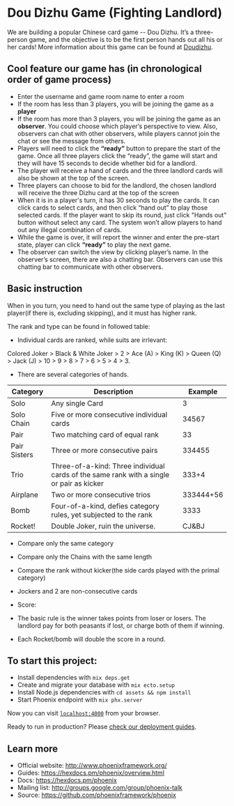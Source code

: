 # Dou Dizhu Game (Fighting Landlord)

We are building a popular Chinese card game -- Dou Dizhu. It’s a three-person game, and the objective is to be the first person hands out all his or her cards! More information about this game can be found at [Doudizhu](https://en.wikipedia.org/wiki/Dou_dizhu).

## Cool feature our game has (in chronological order of game process)
 - Enter the username and game room name to enter a room
 - If the room has less than 3 players, you will be joining the game as a **player**
 - If the room has more than 3 players, you will be joining the game as an **observer**. You could choose which player’s perspective to view. Also, observers can chat with other observers, while players cannot join the chat or see the message from others.
 - Players will need to click the **“ready”** button to prepare the start of the game. Once all three players click the “ready”, the game will start and they will have 15 seconds to decide whether bid for a landlord.
 - The player will receive a hand of cards and the three landlord cards will also be shown at the top of the screen.
 - Three players can choose to bid for the landlord, the chosen landlord will receive the three Dizhu card at the top of the screen
 - When it is in a player's turn, it has 30 seconds to play the cards. It can click cards to select cards, and then click “hand out” to play those selected cards. If the player want to skip its round, just click "Hands out" button without select any card. The system won’t allow players to hand out any illegal combination of cards.
 - While the game is over, it will report the winner and enter the pre-start state, player can click **“ready”** to play the next game.
 - The observer can switch the view by clicking player’s name. In the observer’s screen, there are also a chatting bar. Observers can use this chatting bar to communicate with other observers. 

## Basic instruction
When in you turn, you need to hand out the same type of playing as the last player(if there is, excluding skipping), and it must has higher rank.

The rank and type can be found in followed table: 
-   Individual cards are ranked, while suits are irrlevant:
    

Colored Joker > Black & White Joker > 2 > Ace (A) > King (K) > Queen (Q) > Jack (J) > 10 > 9 > 8 > 7 > 6 > 5 > 4 > 3.

-   There are several categories of hands.
    

| Category | Description | Example |
|--------------|------------------------------|---------|
| Solo | Any single Card | 3 |
| Solo Chain | Five or more consecutive individual cards | 34567 |
| Pair | Two matching card of equal rank | 33 |
| Pair Sisters | Three or more consecutive pairs | 334455 |
| Trio | Three-of-a-kind: Three individual cards of the same rank with a single or pair as kicker | 333+4 |
| Airplane | Two or more consecutive trios | 333444+56 |
| Bomb | Four-of-a-kind, defies category rules, yet subjected to the rank | 3333 |
| Rocket! | Double Joker, ruin the universe. | CJ&BJ |

-   Compare only the same category
    
-   Compare only the Chains with the same length
    
-   Compare the rank without kicker(the side cards played with the primal category)
    
-   Jockers and 2 are non-consecutive cards
    
-   Score:
    

- The basic rule is the winner takes points from loser or losers. The landlord pay for both peasants if lost, or charge both of them if winning.

- Each Rocket/bomb will double the score in a round.

## To start this project:

  * Install dependencies with `mix deps.get`
  * Create and migrate your database with `mix ecto.setup`
  * Install Node.js dependencies with `cd assets && npm install`
  * Start Phoenix endpoint with `mix phx.server`

Now you can visit [`localhost:4000`](http://localhost:4000) from your browser.

Ready to run in production? Please [check our deployment guides](https://hexdocs.pm/phoenix/deployment.html).

## Learn more

  * Official website: http://www.phoenixframework.org/
  * Guides: https://hexdocs.pm/phoenix/overview.html
  * Docs: https://hexdocs.pm/phoenix
  * Mailing list: http://groups.google.com/group/phoenix-talk
  * Source: https://github.com/phoenixframework/phoenix
